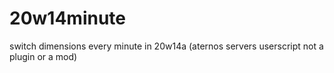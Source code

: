 # 20w14minute
switch dimensions every minute in 20w14a (aternos servers userscript not a plugin or a mod)
